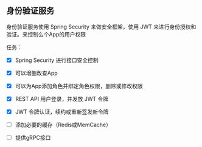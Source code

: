 ## 身份验证服务

身份验证服务使用 Spring Security 来做安全框架，使用 JWT 来进行身份授权和验证。来控制么个App的用户权限

任务：
- [x]  Spring Security 进行接口安全控制
- [x] 可以增删改查App
- [x] 可以为App添加角色并绑定角色权限，删除或修改权限
- [x] REST API 用户登录，并发放 JWT 令牌
- [x] JWT 令牌认证，续约或重新签发新令牌
- [ ] 添加必要的缓存（Redis或MemCache）
- [ ] 提供gRPC接口

